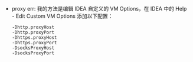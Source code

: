 - proxy err:
    我的方法是编辑 IDEA 自定义的 VM Options，在 IDEA 中的 Help - Edit Custom VM Options 添加以下配置：
    ```
    -Dhttp.proxyHost
    -Dhttp.proxyPort
    -Dhttps.proxyHost
    -Dhttps.proxyPort
    -DsocksProxyHost
    -DsocksProxyPort
    ```